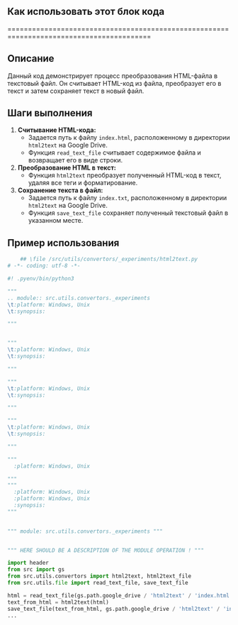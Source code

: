 ## Как использовать этот блок кода
=========================================================================================

Описание
-------------------------
Данный код демонстрирует процесс преобразования HTML-файла в текстовый файл. Он считывает HTML-код из файла, преобразует его в текст и затем сохраняет текст в новый файл.

Шаги выполнения
-------------------------
1. **Считывание HTML-кода:**
   - Задается путь к файлу `index.html`, расположенному в директории `html2text` на Google Drive.
   - Функция `read_text_file` считывает содержимое файла и возвращает его в виде строки.
2. **Преобразование HTML в текст:**
   - Функция `html2text` преобразует полученный HTML-код в текст, удаляя все теги и форматирование.
3. **Сохранение текста в файл:**
   - Задается путь к файлу `index.txt`, расположенному в директории `html2text` на Google Drive.
   - Функция `save_text_file` сохраняет полученный текстовый файл в указанном месте.

Пример использования
-------------------------

```python
    ## \file /src/utils/convertors/_experiments/html2text.py
# -*- coding: utf-8 -*-

#! .pyenv/bin/python3

"""
.. module:: src.utils.convertors._experiments 
\t:platform: Windows, Unix
\t:synopsis:

"""


"""
\t:platform: Windows, Unix
\t:synopsis:

"""

"""
\t:platform: Windows, Unix
\t:synopsis:

"""

"""
\t:platform: Windows, Unix
\t:synopsis:

"""

"""
  :platform: Windows, Unix

"""
"""
  :platform: Windows, Unix
  :platform: Windows, Unix
  :synopsis:
"""
  

""" module: src.utils.convertors._experiments """


""" HERE SHOULD BE A DESCRIPTION OF THE MODULE OPERATION ! """

import header
from src import gs
from src.utils.convertors import html2text, html2text_file
from src.utils.file import read_text_file, save_text_file

html = read_text_file(gs.path.google_drive / 'html2text' / 'index.html')
text_from_html = html2text(html)
save_text_file(text_from_html, gs.path.google_drive / 'html2text' / 'index.txt')
...
```